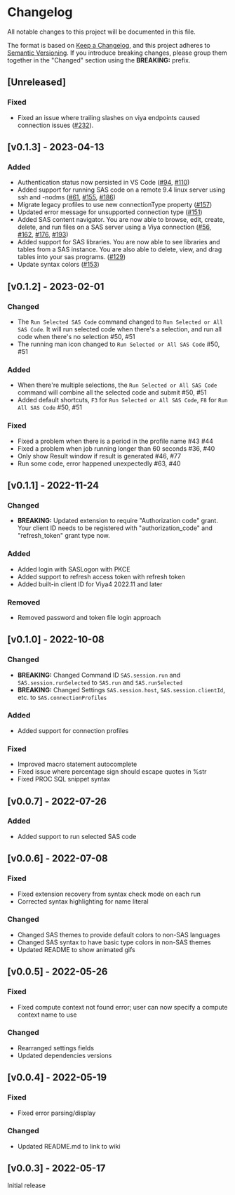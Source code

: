 # Changelog

All notable changes to this project will be documented in this file.

The format is based on [Keep a Changelog](https://keepachangelog.com/en/1.0.0/), and this project adheres to [Semantic Versioning](https://semver.org/spec/v2.0.0.html). If you introduce breaking changes, please group them together in the "Changed" section using the **BREAKING:** prefix.

## [Unreleased]

### Fixed

- Fixed an issue where trailing slashes on viya endpoints caused connection issues ([#232](https://github.com/sassoftware/vscode-sas-extension/pull/232)).

## [v0.1.3] - 2023-04-13

### Added

- Authentication status now persisted in VS Code ([#94](https://github.com/sassoftware/vscode-sas-extension/issues/94), [#110](https://github.com/sassoftware/vscode-sas-extension/pull/110))
- Added support for running SAS code on a remote 9.4 linux server using ssh and -nodms ([#61](https://github.com/sassoftware/vscode-sas-extension/issues/61), [#155](https://github.com/sassoftware/vscode-sas-extension/issues/155), [#186](https://github.com/sassoftware/vscode-sas-extension/issues/186))
- Migrate legacy profiles to use new connectionType property ([#157](https://github.com/sassoftware/vscode-sas-extension/issues/157))
- Updated error message for unsupported connection type ([#151](https://github.com/sassoftware/vscode-sas-extension/issues/151))
- Added SAS content navigator. You are now able to browse, edit, create, delete, and run files on a SAS server using a Viya connection ([#56](https://github.com/sassoftware/vscode-sas-extension/issues/56), [#162](https://github.com/sassoftware/vscode-sas-extension/pull/162), [#176](https://github.com/sassoftware/vscode-sas-extension/pull/176), [#193](https://github.com/sassoftware/vscode-sas-extension/pull/193))
- Added support for SAS libraries. You are now able to see libraries and tables from a SAS instance. You are also able to delete, view, and drag tables into your sas programs. ([#129](https://github.com/sassoftware/vscode-sas-extension/issues/129))
- Update syntax colors ([#153](https://github.com/sassoftware/vscode-sas-extension/pull/153))

## [v0.1.2] - 2023-02-01

### Changed

- The `Run Selected SAS Code` command changed to `Run Selected or All SAS Code`. It will run selected code when there's a selection, and run all code when there's no selection #50, #51
- The running man icon changed to `Run Selected or All SAS Code` #50, #51

### Added

- When there're multiple selections, the `Run Selected or All SAS Code` command will combine all the selected code and submit #50, #51
- Added default shortcuts, `F3` for `Run Selected or All SAS Code`, `F8` for `Run All SAS Code` #50, #51

### Fixed

- Fixed a problem when there is a period in the profile name #43 #44
- Fixed a problem when job running longer than 60 seconds #36, #40
- Only show Result window if result is generated #46, #77
- Run some code, error happened unexpectedly #63, #40

## [v0.1.1] - 2022-11-24

### Changed

- **BREAKING:** Updated extension to require "Authorization code" grant. Your client ID needs to be registered with "authorization_code" and "refresh_token" grant type now.

### Added

- Added login with SASLogon with PKCE
- Added support to refresh access token with refresh token
- Added built-in client ID for Viya4 2022.11 and later

### Removed

- Removed password and token file login approach

## [v0.1.0] - 2022-10-08

### Changed

- **BREAKING:** Changed Command ID `SAS.session.run` and `SAS.session.runSelected` to `SAS.run` and `SAS.runSelected`
- **BREAKING:** Changed Settings `SAS.session.host`, `SAS.session.clientId`, etc. to `SAS.connectionProfiles`

### Added

- Added support for connection profiles

### Fixed

- Improved macro statement autocomplete
- Fixed issue where percentage sign should escape quotes in %str
- Fixed PROC SQL snippet syntax

## [v0.0.7] - 2022-07-26

### Added

- Added support to run selected SAS code

## [v0.0.6] - 2022-07-08

### Fixed

- Fixed extension recovery from syntax check mode on each run
- Corrected syntax highlighting for name literal

### Changed

- Changed SAS themes to provide default colors to non-SAS languages
- Changed SAS syntax to have basic type colors in non-SAS themes
- Updated README to show animated gifs

## [v0.0.5] - 2022-05-26

### Fixed

- Fixed compute context not found error; user can now specify a compute context name to use

### Changed

- Rearranged settings fields
- Updated dependencies versions

## [v0.0.4] - 2022-05-19

### Fixed

- Fixed error parsing/display

### Changed

- Updated README.md to link to wiki

## [v0.0.3] - 2022-05-17

Initial release

